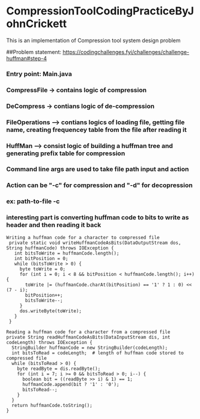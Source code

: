 # CompressionToolCodingPracticeByJohnCrickett
This is an implementation of Compression tool system design problem

##Problem statement: https://codingchallenges.fyi/challenges/challenge-huffman#step-4

### Entry point: Main.java 
### CompressFile -> contains logic of compression
### DeCompress   -> contians logic of de-compression
### FileOperations --> contians logics of loading file, getting file name, creating frequencey table from the file after reading it

### HuffMan --> consist logic of building a huffman tree and generating prefix table for compression

### Command line args are used to take file path input and action 
### Action can be "-c" for compression and "-d" for decopression
### ex: path-to-file -c

### interesting part is converting huffman code to bits to write as header and then reading it back 

```
Writing a huffman code for a character to compressed file
 private static void writeHuffmanCodeAsBits(DataOutputStream dos, String huffmanCode) throws IOException {
   int bitsToWrite = huffmanCode.length();
   int bitPosition = 0;
   while (bitsToWrite > 0) {
     byte toWrite = 0;
     for (int i = 0; i < 8 && bitPosition < huffmanCode.length(); i++) {
       toWrite |= (huffmanCode.charAt(bitPosition) == '1' ? 1 : 0) << (7 - i);
       bitPosition++;
       bitsToWrite--;
     }
     dos.writeByte(toWrite);
   }
 }
```
```
Reading a huffman code for a character from a compressed file
private String readHuffmanCodeAsBits(DataInputStream dis, int codeLength) throws IOException {
  StringBuilder huffmanCode = new StringBuilder(codeLength);
  int bitsToRead = codeLength;  # length of huffman code stored to compressed file
  while (bitsToRead > 0) {
    byte readByte = dis.readByte();
    for (int i = 7; i >= 0 && bitsToRead > 0; i--) {
      boolean bit = ((readByte >> i) & 1) == 1;
      huffmanCode.append(bit ? '1' : '0');
      bitsToRead--;
    }
  }
  return huffmanCode.toString();
}
```
